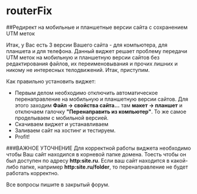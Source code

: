 # routerFix
##Редирект на мобильные и планшетные версии сайта с сохранением UTM меток

Итак, у Вас есть 3 версии Вашего сайта - для компьютера, для планшета и для телефона.
Данный виджет решает проблему передачи UTM меток на мобильную и планшетную версии сайтов без редактирования файлов, их переименовывания и прочих лишних и никому не интересных телодвижений.
Итак, приступим.

Как правильно установить виджет:
+ Первым делом необходимо отключить автоматическое перенаправление на мобильную и планшетную версии сайтов. Для этого заходим **Файл -> свойства сайта...** там **макет -> планшет** и отключаем галочку **"Перенаправить из компьютер"**. То же самое проделываем с мобильной версией.
+ Скачиваем виджет и устанавливаем
+ Заливаем сайт на хостинг и тестируем.
+ Profit!

###ВАЖНОЕ УТОЧНЕНИЕ
Для корректной работы виджета необходимо чтобы Ваш сайт находился в корневой папке домена. Тоесть чтобы он был доступен по адресу **http:site.ru**.
Если ваш сайт находится в какой-либо папке, например **http:site.ru/folder**, то перенаправление не будет работать корректно.


Все вопросы пишите в закрытый форум.
